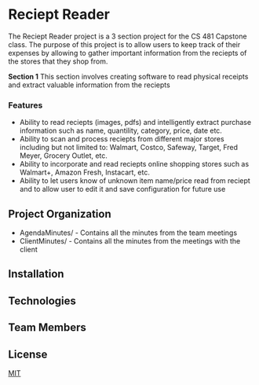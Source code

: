 # Reciept Reader
The Reciept Reader project is a 3 section project for the CS 481 Capstone class. The purpose of this project is to allow users to keep track of their expenses by allowing to gather important information from the reciepts of the stores that they shop from.

**Section 1**
This section involves creating software to read physical receipts and extract valuable information from the reciepts

### Features
- Ability to read reciepts (images, pdfs) and intelligently extract purchase information such as name, quantility, category, price, date etc.
- Ability to scan and process reciepts from different major stores including but not limited to: Walmart, Costco, Safeway, Target, Fred Meyer, Grocery Outlet, etc.
- Ability to incorporate and read reciepts online shopping stores such as Walmart+, Amazon Fresh, Instacart, etc.
- Ability to let users know of unknown item name/price read from reciept and to allow user to edit it and save configuration for future use

## Project Organization
- AgendaMinutes/ - Contains all the minutes from the team meetings
- ClientMinutes/ -  Contains all the minutes from the meetings with the client

## Installation


## Technologies

## Team Members


## License

[MIT](https://choosealicense.com/licenses/mit/)
